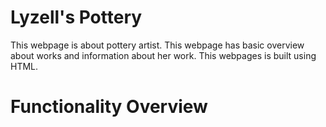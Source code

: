 ﻿# Lyzell's Pottery
 This webpage is about pottery artist. This webpage has basic overview about works and information about her work. This webpages is built using HTML.
#
# Functionality Overview



